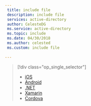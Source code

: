 ```yaml
---
 title: include file
 description: include file
 services: active-directory
 author: CelesteDG
 ms.service: active-directory
 ms.topic: include
 ms.date: 04/30/2018
 ms.author: celested
 ms.custom: include file
 
---
```

> [!div class="op_single_selector"]
> * [iOS](../articles/active-directory/develop/active-directory-devquickstarts-ios.md)
> * [Android](../articles/active-directory/develop/active-directory-devquickstarts-android.md)
> * [.NET](../articles/active-directory/develop/active-directory-devquickstarts-dotnet.md)
> * [Xamarin](../articles/active-directory/develop/active-directory-devquickstarts-xamarin.md)
> * [Cordova](../articles/active-directory/develop/active-directory-devquickstarts-cordova.md)
> 
> 

